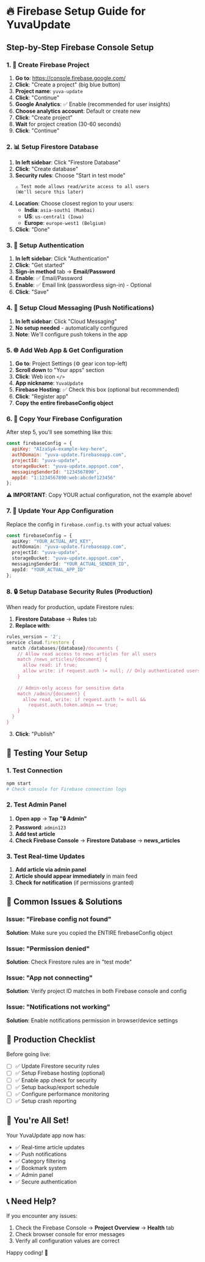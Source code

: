 # 🔥 Firebase Setup Guide for YuvaUpdate

## Step-by-Step Firebase Console Setup

### 1. 🚀 Create Firebase Project

1. **Go to**: https://console.firebase.google.com/
2. **Click**: "Create a project" (big blue button)
3. **Project name**: `yuva-update` 
4. **Click**: "Continue"
5. **Google Analytics**: ✅ Enable (recommended for user insights)
6. **Choose analytics account**: Default or create new
7. **Click**: "Create project"
8. **Wait** for project creation (30-60 seconds)
9. **Click**: "Continue"

### 2. 📊 Setup Firestore Database

1. **In left sidebar**: Click "Firestore Database"
2. **Click**: "Create database"
3. **Security rules**: Choose "Start in test mode" 
   ```
   ⚠️ Test mode allows read/write access to all users
   (We'll secure this later)
   ```
4. **Location**: Choose closest region to your users:
   - **India**: `asia-south1 (Mumbai)`
   - **US**: `us-central1 (Iowa)`
   - **Europe**: `europe-west1 (Belgium)`
5. **Click**: "Done"

### 3. 🔐 Setup Authentication

1. **In left sidebar**: Click "Authentication"
2. **Click**: "Get started"
3. **Sign-in method** tab → **Email/Password**
4. **Enable**: ✅ Email/Password
5. **Enable**: ✅ Email link (passwordless sign-in) - Optional
6. **Click**: "Save"

### 4. 🔔 Setup Cloud Messaging (Push Notifications)

1. **In left sidebar**: Click "Cloud Messaging"
2. **No setup needed** - automatically configured
3. **Note**: We'll configure push tokens in the app

### 5. 🌐 Add Web App & Get Configuration

1. **Go to**: Project Settings (⚙️ gear icon top-left)
2. **Scroll down** to "Your apps" section
3. **Click**: Web icon `</>`
4. **App nickname**: `YuvaUpdate`
5. **Firebase Hosting**: ✅ Check this box (optional but recommended)
6. **Click**: "Register app"
7. **Copy the entire firebaseConfig object**

### 6. 📝 Copy Your Firebase Configuration

After step 5, you'll see something like this:

```javascript
const firebaseConfig = {
  apiKey: "AIzaSyA-example-key-here",
  authDomain: "yuva-update.firebaseapp.com",
  projectId: "yuva-update",
  storageBucket: "yuva-update.appspot.com",
  messagingSenderId: "1234567890",
  appId: "1:1234567890:web:abcdef123456"
};
```

**⚠️ IMPORTANT**: Copy YOUR actual configuration, not the example above!

### 7. 🔄 Update Your App Configuration

Replace the config in `firebase.config.ts` with your actual values:

```typescript
const firebaseConfig = {
  apiKey: "YOUR_ACTUAL_API_KEY",
  authDomain: "yuva-update.firebaseapp.com", 
  projectId: "yuva-update",
  storageBucket: "yuva-update.appspot.com",
  messagingSenderId: "YOUR_ACTUAL_SENDER_ID",
  appId: "YOUR_ACTUAL_APP_ID"
};
```

### 8. 🔒 Setup Database Security Rules (Production)

When ready for production, update Firestore rules:

1. **Firestore Database** → **Rules** tab
2. **Replace with**:

```javascript
rules_version = '2';
service cloud.firestore {
  match /databases/{database}/documents {
    // Allow read access to news articles for all users
    match /news_articles/{document} {
      allow read: if true;
      allow write: if request.auth != null; // Only authenticated users can write
    }
    
    // Admin-only access for sensitive data
    match /admin/{document} {
      allow read, write: if request.auth != null && 
        request.auth.token.admin == true;
    }
  }
}
```

3. **Click**: "Publish"

## 🎯 Testing Your Setup

### 1. Test Connection
```bash
npm start
# Check console for Firebase connection logs
```

### 2. Test Admin Panel
1. **Open app** → **Tap "🔒 Admin"**
2. **Password**: `admin123`
3. **Add test article**
4. **Check Firebase Console** → **Firestore Database** → **news_articles**

### 3. Test Real-time Updates
1. **Add article via admin panel**
2. **Article should appear immediately** in main feed
3. **Check for notification** (if permissions granted)

## 🚨 Common Issues & Solutions

### Issue: "Firebase config not found"
**Solution**: Make sure you copied the ENTIRE firebaseConfig object

### Issue: "Permission denied"
**Solution**: Check Firestore rules are in "test mode"

### Issue: "App not connecting"
**Solution**: Verify project ID matches in both Firebase console and config

### Issue: "Notifications not working"
**Solution**: Enable notifications permission in browser/device settings

## 📱 Production Checklist

Before going live:

- [ ] ✅ Update Firestore security rules
- [ ] ✅ Setup Firebase hosting (optional)
- [ ] ✅ Enable app check for security
- [ ] ✅ Setup backup/export schedule
- [ ] ✅ Configure performance monitoring
- [ ] ✅ Setup crash reporting

## 🎉 You're All Set!

Your YuvaUpdate app now has:
- ✅ Real-time article updates
- ✅ Push notifications
- ✅ Category filtering
- ✅ Bookmark system
- ✅ Admin panel
- ✅ Secure authentication

## 📞 Need Help?

If you encounter any issues:
1. Check the Firebase Console → **Project Overview** → **Health** tab
2. Check browser console for error messages
3. Verify all configuration values are correct

Happy coding! 🚀
